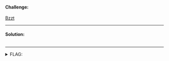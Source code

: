 #### Challenge:

[Bzzt](https://shortcircuit.web.actf.co/)

---

#### Solution:

```
```

---

<details><summary>FLAG:</summary>

```
actf{cl1ent_s1de_sucks_544e67e6317199e454f4d2bdb04d9e419ccc7f12024523398ee02fe7517fffa92517e08250c4aaa9ed206fd7c9e398e2}
```

</details>
<br/>
